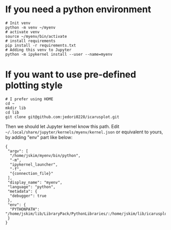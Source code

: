 # If you need a python environment
```
# Init venv
python -m venv ~/myenv
# activate venv
source ~/myenv/bin/activate
# install requirements
pip install -r requirements.txt 
# Adding this venv to Jupyter
python -m ipykernel install --user --name=myenv
```

# If you want to use pre-defined plotting style
```
# I prefer using HOME
cd ~
mkdir lib
cd lib
git clone git@github.com:jedori0228/icarusplot.git
```
Then we should let Jupyter kernel know this path.
Edit `~/.local/share/jupyter/kernels/myenv/kernel.json` or equivalent to yours,
by adding "env" part like below:
```
{
 "argv": [
  "/home/jskim/myenv/bin/python",
  "-m",
  "ipykernel_launcher",
  "-f",
  "{connection_file}"
 ],
 "display_name": "myenv",
 "language": "python",
 "metadata": {
  "debugger": true
 },
 "env": {
  "PYTHONPATH": "/home/jskim/lib/LibraryPack/PythonLibraries/:/home/jskim/lib/icarusplot/"
 }
}
```
